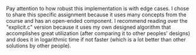 
Pay attention to how robust this implementation is with edge cases. I chose to share this specific assignment because it uses many concepts from the course and has an open-ended component. I recommend reading over the "explicit.c" version because it uses my own designed algorithm that accomplishes great utilization (after comparing it to other peoples' designs) and does it in logarithmic time if not faster (which is a lot better than other solutions by other people). 